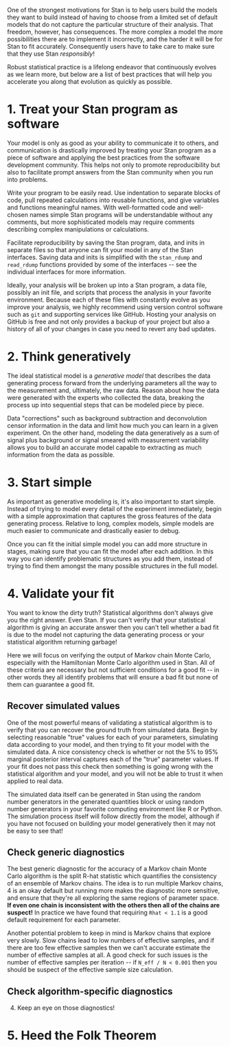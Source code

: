One of the strongest motivations for Stan is to help users build the models they want to build instead of having to choose from a limited set of default models that do not capture the particular structure of their analysis.  That freedom, however, has consequences.  The more complex a model the more possibilities there are to implement it incorrectly, and the harder it will be for Stan to fit accurately.  Consequently users have to take care to make sure that they use Stan _responsibly_!

Robust statistical practice is a lifelong endeavor that continuously evolves as we learn more, but below are a list of best practices that will help you accelerate you along that evolution as quickly as possible.

# 1. Treat your Stan program as software

Your model is only as good as your ability to communicate it to others, and communication is drastically improved by treating your Stan program as a piece of software and applying the best practices from the software development community.  This helps not only to promote reproducibility but also to facilitate prompt answers from the Stan community when you run into problems.

Write your program to be easily read.  Use indentation to separate blocks of code, pull repeated calculations into reusable functions, and give variables and functions meaningful names.  With well-formatted code and well-chosen names simple Stan programs will be understandable without any comments, but more sophisticated models may require comments describing complex manipulations or calculations.

Facilitate reproducibility by saving the Stan program, data, and inits in separate files so that anyone can fit your model in any of the Stan interfaces.  Saving data and inits is simplified with the ```stan_rdump``` and ```read_rdump``` functions provided by some of the interfaces -- see the individual interfaces for more information.

Ideally, your analysis will be broken up into a Stan program, a data file, possibly an init file, and scripts that process the analysis in your favorite environment.  Because each of these files with constantly evolve as you improve your analysis, we highly recommend using version control software such as ```git``` and supporting services like GitHub.  Hosting your analysis on GitHub is free and not only provides a backup of your project but also a history of all of your changes in case you need to revert any bad updates.

# 2. Think generatively

The ideal statistical model is a _generative model_ that describes the data generating process forward from the underlying parameters all the way to the measurement and, ultimately, the raw data.  Reason about how the data were generated with the experts who collected the data, breaking the process up into sequential steps that can be modeled piece by piece.

Data "corrections" such as background subtraction and deconvolution censor information in the data and limit how much you can learn in a given experiment.  On the other hand, modeling the data generatively as a sum of signal plus background or signal smeared with measurement variability allows you to build an accurate model capable to extracting as much information from the data as possible.

# 3. Start simple

As important as generative modeling is, it's also important to start simple.  Instead of trying to model every detail of the experiment immediately, begin with a simple approximation that captures the gross features of the data generating process.    Relative to long, complex models, simple models are much easier to communicate and drastically easier to debug.  

Once you can fit the initial simple model you can add more structure in stages, making sure that you can fit the model after each addition.  In this way you can identify problematic structures as you add them, instead of trying to find them amongst the many possible structures in the full model.

# 4. Validate your fit

You want to know the dirty truth?  Statistical algorithms don't always give you the right answer.  Even Stan.  If you can't verify that your statistical algorithm is giving an accurate answer then you can't tell whether a bad fit is due to the model not capturing the data generating process or your statistical algorithm returning garbage!

Here we will focus on verifying the output of Markov chain Monte Carlo, especially with the Hamiltonian Monte Carlo algorithm used in Stan.  All of these criteria are necessary but not sufficient conditions for a good fit -- in other words they all identify problems that will ensure a bad fit but none of them can guarantee a good fit.

## Recover simulated values

One of the most powerful means of validating a statistical algorithm is to verify that you can recover the ground truth from simulated data.  Begin by selecting reasonable "true" values for each of your parameters, simulating data according to your model, and then trying to fit your model with the simulated data.  A nice consistency check is whether or not the 5% to 95% marginal posterior interval captures each of the "true" parameter values.  If your fit does not pass this check then something is going wrong with the statistical algorithm and your model, and you will not be able to trust it when applied to real data.  

The simulated data itself can be generated in Stan using the random number generators in the generated quantities block or using random number generators in your favorite computing environment like R or Python.  The simulation process itself will follow directly from the model, although if you have not focused on building your model generatively then it may not be easy to see that!  

## Check generic diagnostics

The best generic diagnostic for the accuracy of a Markov chain Monte Carlo algorithm is the split R-hat statistic which quantifies the consistency of an ensemble of Markov chains.  The idea is to run multiple Markov chains, 4 is an okay default but running more makes the diagnostic more sensitive, and ensure that they're all exploring the same regions of parameter space.  **If even one chain is inconsistent with the others then all of the chains are suspect!**  In practice we have found that requiring ```Rhat < 1.1``` is a good default requirement for each parameter.

Another potential problem to keep in mind is Markov chains that explore very slowly.  Slow chains lead to low numbers of effective samples, and if there are too few effective samples then we can't accurate estimate the number of effective samples at all.  A good check for such issues is the number of effective samples per iteration -- if ```N_eff / N < 0.001``` then you should be suspect of the effective sample size calculation.

## Check algorithm-specific diagnostics

4.    Keep an eye on those diagnostics!

# 5. Heed the Folk Theorem
